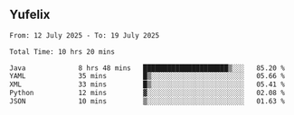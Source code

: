 ## Yufelix

<!--START_SECTION:waka-->

```txt
From: 12 July 2025 - To: 19 July 2025

Total Time: 10 hrs 20 mins

Java             8 hrs 48 mins   █████████████████████▒░░░   85.20 %
YAML             35 mins         █▒░░░░░░░░░░░░░░░░░░░░░░░   05.66 %
XML              33 mins         █▒░░░░░░░░░░░░░░░░░░░░░░░   05.41 %
Python           12 mins         ▓░░░░░░░░░░░░░░░░░░░░░░░░   02.08 %
JSON             10 mins         ▒░░░░░░░░░░░░░░░░░░░░░░░░   01.63 %
```

<!--END_SECTION:waka-->


